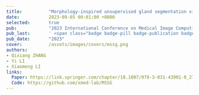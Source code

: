 ```yaml
---
title:          "Morphology-inspired unsupervised gland segmentation via selective semantic grouping"
date:           2023-09-05 00:01:00 +0800
selected:       true
pub:            "2023 International Conference on Medical Image Computing and Computer-Assisted Intervention"
pub_last:       ' <span class="badge badge-pill badge-publication badge-success">Segmentation</span>'
pub_date:       "2023"
cover:          /assets/images/covers/mssg.png
authors:
- Qixiang ZHANG
- Yi LI
- Xiaomeng LI
links:
  Paper: https://link.springer.com/chapter/10.1007/978-3-031-43901-8_27
  Code: https://github.com/xmed-lab/MSSG
---
```

